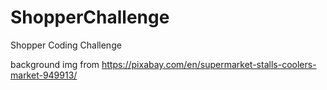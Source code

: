 # ShopperChallenge
Shopper Coding Challenge


background img from
https://pixabay.com/en/supermarket-stalls-coolers-market-949913/
